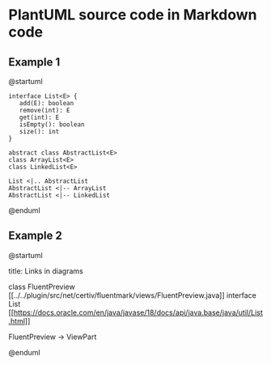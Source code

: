 # PlantUML source code in Markdown code

## Example 1

@startuml

    interface List<E> {
       add(E): boolean
       remove(int): E
       get(int): E
       isEmpty(): boolean
       size(): int 
    }
    
    abstract class AbstractList<E>
    class ArrayList<E>
    class LinkedList<E>
    
    List <|.. AbstractList
    AbstractList <|-- ArrayList
    AbstractList <|-- LinkedList

@enduml


## Example 2

@startuml

 title: Links in diagrams

 class FluentPreview [[../../plugin/src/net/certiv/fluentmark/views/FluentPreview.java]]
 interface List [[https://docs.oracle.com/en/java/javase/18/docs/api/java.base/java/util/List.html]]

 FluentPreview -> ViewPart

@enduml